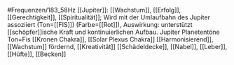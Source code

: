 #Frequenzen/183_58Hz
[[Jupiter]]: [[Wachstum]], [[Erfolg]], [[Gerechtigkeit]], [[Spiritualität]]; Wird mit der Umlaufbahn des Jupiter assoziiert (Ton=[[FIS]]) (Farbe=[[Rot]]), Auswirkung: unterstützt [[schöpfer]]ische Kraft und kontinuierlichen Aufbau.
Jupiter
Planetentöne
Ton=Fis
[[Kronen Chakra]], [[Solar Plexus Chakra]]
[[Harmonisierend]], [[Wachstum]] fördernd, [[Kreativität]]
[[Schädeldecke]], [[Nabel]], [[Leber]], [[Hüfte]], [[Becken]]